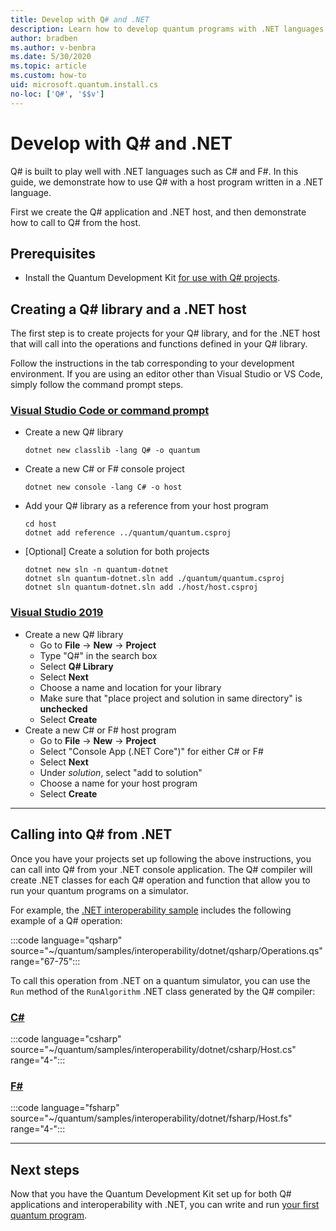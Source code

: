 ```yaml
---
title: Develop with Q# and .NET
description: Learn how to develop quantum programs with .NET languages
author: bradben
ms.author: v-benbra
ms.date: 5/30/2020
ms.topic: article
ms.custom: how-to
uid: microsoft.quantum.install.cs
no-loc: ['Q#', '$$v']
---
```

# Develop with Q# and .NET

Q# is built to play well with .NET languages such as C# and F#.
In this guide, we demonstrate how to use Q# with a host program written in a .NET language.

First we create the Q# application and .NET host, and then demonstrate how to call to Q# from the host.

## Prerequisites

- Install the Quantum Development Kit [for use with Q# projects](xref:microsoft.quantum.install.standalone).

## Creating a Q# library and a .NET host

The first step is to create projects for your Q# library, and for the .NET host that will call into the operations and functions defined in your Q# library.

Follow the instructions in the tab corresponding to your development environment.
If you are using an editor other than Visual Studio or VS Code, simply follow the command prompt steps.

### [Visual Studio Code or command prompt](#tab/tabid-cmdline)

- Create a new Q# library

  ```dotnetcli
  dotnet new classlib -lang Q# -o quantum
  ```

- Create a new C# or F# console project

  ```dotnetcli
  dotnet new console -lang C# -o host  
  ```

- Add your Q# library as a reference from your host program

  ```dotnetcli
  cd host
  dotnet add reference ../quantum/quantum.csproj
  ```

- [Optional] Create a solution for both projects

  ```dotnetcli
  dotnet new sln -n quantum-dotnet
  dotnet sln quantum-dotnet.sln add ./quantum/quantum.csproj
  dotnet sln quantum-dotnet.sln add ./host/host.csproj
  ```

### [Visual Studio 2019](#tab/tabid-vs2019)

- Create a new Q# library
  - Go to **File** -> **New** -> **Project**
  - Type "Q#" in the search box
  - Select **Q# Library**
  - Select **Next**
  - Choose a name and location for your library
  - Make sure that "place project and solution in same directory" is **unchecked**
  - Select **Create**
- Create a new C# or F# host program
  - Go to **File** → **New** → **Project**
  - Select "Console App (.NET Core")" for either C# or F#
  - Select **Next**
  - Under *solution*, select "add to solution"
  - Choose a name for your host program
  - Select **Create**

***

## Calling into Q# from .NET

Once you have your projects set up following the above instructions, you can call into Q# from your .NET console application.
The Q# compiler will create .NET classes for each Q# operation and function that allow you to run your quantum programs on a simulator.

For example, the [.NET interoperability sample](https://github.com/microsoft/Quantum/tree/master/samples/interoperability/dotnet) includes the following example of a Q# operation:

:::code language="qsharp" source="~/quantum/samples/interoperability/dotnet/qsharp/Operations.qs" range="67-75":::

To call this operation from .NET on a quantum simulator, you can use the `Run` method of the `RunAlgorithm` .NET class generated by the Q# compiler:

### [C#](#tab/tabid-csharp)

:::code language="csharp" source="~/quantum/samples/interoperability/dotnet/csharp/Host.cs" range="4-":::

### [F#](#tab/tabid-fsharp)

:::code language="fsharp" source="~/quantum/samples/interoperability/dotnet/fsharp/Host.fs" range="4-":::

***
    
## Next steps

Now that you have the Quantum Development Kit set up for both Q# applications and interoperability with .NET, you can write and run [your first quantum program](xref:microsoft.quantum.quickstarts.qrng).
